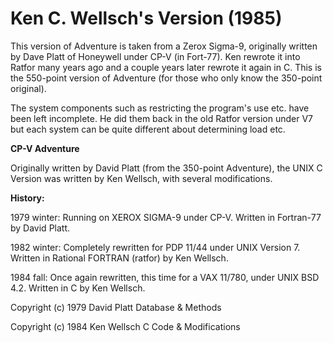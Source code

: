 # Ken C. Wellsch's Version (1985)

This version of Adventure is taken from a Zerox Sigma-9, originally written by Dave Platt of Honeywell under CP-V (in Fort-77). Ken rewrote it into Ratfor many years ago and a couple years later rewrote it again in C. This is the 550-point version of Adventure (for those who only know the 350-point original).

The system components such as restricting the program's use etc. have been left incomplete. He did them back in the old Ratfor version under V7 but each system can be quite different about determining load etc. 

**CP-V Adventure**

Originally written by David Platt (from the 350-point Adventure), the UNIX C Version was written by Ken Wellsch, with several modifications.

**History:**

1979 winter: Running on XEROX SIGMA-9 under CP-V. Written in Fortran-77 by David Platt.

1982 winter: Completely rewritten for PDP 11/44 under UNIX Version 7. Written in Rational FORTRAN (ratfor) by Ken Wellsch.
               
1984 fall: Once again rewritten, this time for a VAX 11/780, under UNIX BSD 4.2. Written in C by Ken Wellsch.


Copyright (c) 1979 David Platt    Database & Methods
       
Copyright (c) 1984 Ken Wellsch    C Code & Modifications

